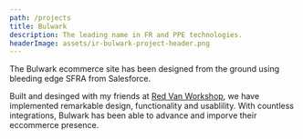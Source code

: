 ```yaml
---
path: /projects
title: Bulwark
description: The leading name in FR and PPE technologies.
headerImage: assets/ir-bulwark-project-header.png
---
```

The Bulwark ecommerce site has been designed from the ground using bleeding edge SFRA from Salesforce.

Built and desinged with my friends at [Red Van Workshop](https://redvanworkshop.com), we have implemented remarkable design, functionality and usablility. With countless integrations, Bulwark has been able to advance and imporve their eccommerce presence.